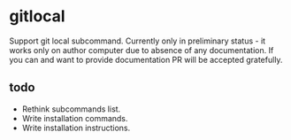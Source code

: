 # gitlocal
Support git local subcommand. Currently only in preliminary status - it works only on author computer due to absence of any documentation.
If you can and want to provide documentation PR will be accepted gratefully.

## todo
 - Rethink subcommands list.
 - Write installation commands.
 - Write installation instructions.
